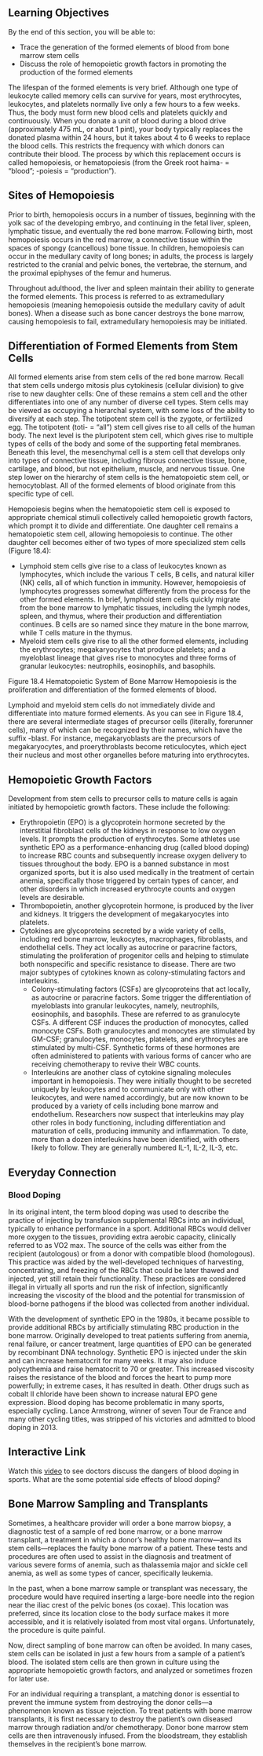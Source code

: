 ## Learning Objectives

By the end of this section, you will be able to:

  * Trace the generation of the formed elements of blood from bone marrow stem cells
  * Discuss the role of hemopoietic growth factors in promoting the production of the formed elements

The lifespan of the formed elements is very brief. Although one type of
leukocyte called memory cells can survive for years, most erythrocytes,
leukocytes, and platelets normally live only a few hours to a few weeks. Thus,
the body must form new blood cells and platelets quickly and continuously.
When you donate a unit of blood during a blood drive (approximately 475 mL, or
about 1 pint), your body typically replaces the donated plasma within 24
hours, but it takes about 4 to 6 weeks to replace the blood cells. This
restricts the frequency with which donors can contribute their blood. The
process by which this replacement occurs is called hemopoiesis, or
hematopoiesis (from the Greek root haima- = “blood”; -poiesis = “production”).

## Sites of Hemopoiesis

Prior to birth, hemopoiesis occurs in a number of tissues, beginning with the
yolk sac of the developing embryo, and continuing in the fetal liver, spleen,
lymphatic tissue, and eventually the red bone marrow. Following birth, most
hemopoiesis occurs in the red marrow, a connective tissue within the spaces of
spongy (cancellous) bone tissue. In children, hemopoiesis can occur in the
medullary cavity of long bones; in adults, the process is largely restricted
to the cranial and pelvic bones, the vertebrae, the sternum, and the proximal
epiphyses of the femur and humerus.

Throughout adulthood, the liver and spleen maintain their ability to generate
the formed elements. This process is referred to as extramedullary hemopoiesis
(meaning hemopoiesis outside the medullary cavity of adult bones). When a
disease such as bone cancer destroys the bone marrow, causing hemopoiesis to
fail, extramedullary hemopoiesis may be initiated.

## Differentiation of Formed Elements from Stem Cells

All formed elements arise from stem cells of the red bone marrow. Recall that
stem cells undergo mitosis plus cytokinesis (cellular division) to give rise
to new daughter cells: One of these remains a stem cell and the other
differentiates into one of any number of diverse cell types. Stem cells may be
viewed as occupying a hierarchal system, with some loss of the ability to
diversify at each step. The totipotent stem cell is the zygote, or fertilized
egg. The totipotent (toti- = “all”) stem cell gives rise to all cells of the
human body. The next level is the pluripotent stem cell, which gives rise to
multiple types of cells of the body and some of the supporting fetal
membranes. Beneath this level, the mesenchymal cell is a stem cell that
develops only into types of connective tissue, including fibrous connective
tissue, bone, cartilage, and blood, but not epithelium, muscle, and nervous
tissue. One step lower on the hierarchy of stem cells is the hematopoietic
stem cell, or hemocytoblast. All of the formed elements of blood originate
from this specific type of cell.

Hemopoiesis begins when the hematopoietic stem cell is exposed to appropriate
chemical stimuli collectively called hemopoietic growth factors, which prompt
it to divide and differentiate. One daughter cell remains a hematopoietic stem
cell, allowing hemopoiesis to continue. The other daughter cell becomes either
of two types of more specialized stem cells (Figure 18.4):

  * Lymphoid stem cells give rise to a class of leukocytes known as lymphocytes, which include the various T cells, B cells, and natural killer (NK) cells, all of which function in immunity. However, hemopoiesis of lymphocytes progresses somewhat differently from the process for the other formed elements. In brief, lymphoid stem cells quickly migrate from the bone marrow to lymphatic tissues, including the lymph nodes, spleen, and thymus, where their production and differentiation continues. B cells are so named since they mature in the bone marrow, while T cells mature in the thymus.
  * Myeloid stem cells give rise to all the other formed elements, including the erythrocytes; megakaryocytes that produce platelets; and a myeloblast lineage that gives rise to monocytes and three forms of granular leukocytes: neutrophils, eosinophils, and basophils.

Figure  18.4 Hematopoietic System of Bone Marrow  Hemopoiesis is the
proliferation and differentiation of the formed elements of blood.

Lymphoid and myeloid stem cells do not immediately divide and differentiate
into mature formed elements. As you can see in Figure 18.4, there are several
intermediate stages of precursor cells (literally, forerunner cells), many of
which can be recognized by their names, which have the suffix -blast. For
instance, megakaryoblasts are the precursors of megakaryocytes, and
proerythroblasts become reticulocytes, which eject their nucleus and most
other organelles before maturing into erythrocytes.

## Hemopoietic Growth Factors

Development from stem cells to precursor cells to mature cells is again
initiated by hemopoietic growth factors. These include the following:

  * Erythropoietin (EPO) is a glycoprotein hormone secreted by the interstitial fibroblast cells of the kidneys in response to low oxygen levels. It prompts the production of erythrocytes. Some athletes use synthetic EPO as a performance-enhancing drug (called blood doping) to increase RBC counts and subsequently increase oxygen delivery to tissues throughout the body. EPO is a banned substance in most organized sports, but it is also used medically in the treatment of certain anemia, specifically those triggered by certain types of cancer, and other disorders in which increased erythrocyte counts and oxygen levels are desirable.
  * Thrombopoietin, another glycoprotein hormone, is produced by the liver and kidneys. It triggers the development of megakaryocytes into platelets.
  * Cytokines are glycoproteins secreted by a wide variety of cells, including red bone marrow, leukocytes, macrophages, fibroblasts, and endothelial cells. They act locally as autocrine or paracrine factors, stimulating the proliferation of progenitor cells and helping to stimulate both nonspecific and specific resistance to disease. There are two major subtypes of cytokines known as colony-stimulating factors and interleukins. 
    * Colony-stimulating factors (CSFs) are glycoproteins that act locally, as autocrine or paracrine factors. Some trigger the differentiation of myeloblasts into granular leukocytes, namely, neutrophils, eosinophils, and basophils. These are referred to as granulocyte CSFs. A different CSF induces the production of monocytes, called monocyte CSFs. Both granulocytes and monocytes are stimulated by GM-CSF; granulocytes, monocytes, platelets, and erythrocytes are stimulated by multi-CSF. Synthetic forms of these hormones are often administered to patients with various forms of cancer who are receiving chemotherapy to revive their WBC counts.
    * Interleukins are another class of cytokine signaling molecules important in hemopoiesis. They were initially thought to be secreted uniquely by leukocytes and to communicate only with other leukocytes, and were named accordingly, but are now known to be produced by a variety of cells including bone marrow and endothelium. Researchers now suspect that interleukins may play other roles in body functioning, including differentiation and maturation of cells, producing immunity and inflammation. To date, more than a dozen interleukins have been identified, with others likely to follow. They are generally numbered IL-1, IL-2, IL-3, etc.

##  Everyday Connection

###  Blood Doping

In its original intent, the term blood doping was used to describe the
practice of injecting by transfusion supplemental RBCs into an individual,
typically to enhance performance in a sport. Additional RBCs would deliver
more oxygen to the tissues, providing extra aerobic capacity, clinically
referred to as VO2 max. The source of the cells was either from the recipient
(autologous) or from a donor with compatible blood (homologous). This practice
was aided by the well-developed techniques of harvesting, concentrating, and
freezing of the RBCs that could be later thawed and injected, yet still retain
their functionality. These practices are considered illegal in virtually all
sports and run the risk of infection, significantly increasing the viscosity
of the blood and the potential for transmission of blood-borne pathogens if
the blood was collected from another individual.

With the development of synthetic EPO in the 1980s, it became possible to
provide additional RBCs by artificially stimulating RBC production in the bone
marrow. Originally developed to treat patients suffering from anemia, renal
failure, or cancer treatment, large quantities of EPO can be generated by
recombinant DNA technology. Synthetic EPO is injected under the skin and can
increase hematocrit for many weeks. It may also induce polycythemia and raise
hematocrit to 70 or greater. This increased viscosity raises the resistance of
the blood and forces the heart to pump more powerfully; in extreme cases, it
has resulted in death. Other drugs such as cobalt II chloride have been shown
to increase natural EPO gene expression. Blood doping has become problematic
in many sports, especially cycling. Lance Armstrong, winner of seven Tour de
France and many other cycling titles, was stripped of his victories and
admitted to blood doping in 2013.

##  Interactive Link

Watch this [video](http://openstax.org/l/doping) to see doctors discuss the
dangers of blood doping in sports. What are the some potential side effects of
blood doping?

## Bone Marrow Sampling and Transplants

Sometimes, a healthcare provider will order a bone marrow biopsy, a diagnostic
test of a sample of red bone marrow, or a bone marrow transplant, a treatment
in which a donor’s healthy bone marrow—and its stem cells—replaces the faulty
bone marrow of a patient. These tests and procedures are often used to assist
in the diagnosis and treatment of various severe forms of anemia, such as
thalassemia major and sickle cell anemia, as well as some types of cancer,
specifically leukemia.

In the past, when a bone marrow sample or transplant was necessary, the
procedure would have required inserting a large-bore needle into the region
near the iliac crest of the pelvic bones (os coxae). This location was
preferred, since its location close to the body surface makes it more
accessible, and it is relatively isolated from most vital organs.
Unfortunately, the procedure is quite painful.

Now, direct sampling of bone marrow can often be avoided. In many cases, stem
cells can be isolated in just a few hours from a sample of a patient’s blood.
The isolated stem cells are then grown in culture using the appropriate
hemopoietic growth factors, and analyzed or sometimes frozen for later use.

For an individual requiring a transplant, a matching donor is essential to
prevent the immune system from destroying the donor cells—a phenomenon known
as tissue rejection. To treat patients with bone marrow transplants, it is
first necessary to destroy the patient’s own diseased marrow through radiation
and/or chemotherapy. Donor bone marrow stem cells are then intravenously
infused. From the bloodstream, they establish themselves in the recipient’s
bone marrow.

